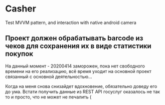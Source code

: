# Casher
Test MVVM pattern, and interaction with native android camera

## Проект должен обрабатывать barcode из чеков для сохранения их в виде статистики покупок
На данный момент - 20200414 заморожен, пока нет свободного времени на его реализацию, всё время уходит на основной проект связанный с основной деятельностью... 

Когда на меня снова снизайдет вдохновение, обязательно доведу его до ума. Встати получить данные из REST API госуслуг оказалось не так то и просто, что не может не печалить (
